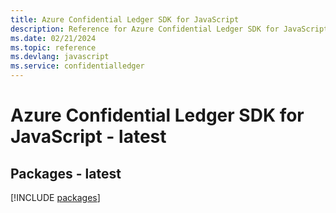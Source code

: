 ```yaml
---
title: Azure Confidential Ledger SDK for JavaScript
description: Reference for Azure Confidential Ledger SDK for JavaScript
ms.date: 02/21/2024
ms.topic: reference
ms.devlang: javascript
ms.service: confidentialledger
---
```

# Azure Confidential Ledger SDK for JavaScript - latest
## Packages - latest
[!INCLUDE [packages](confidential-ledger-index.md)]